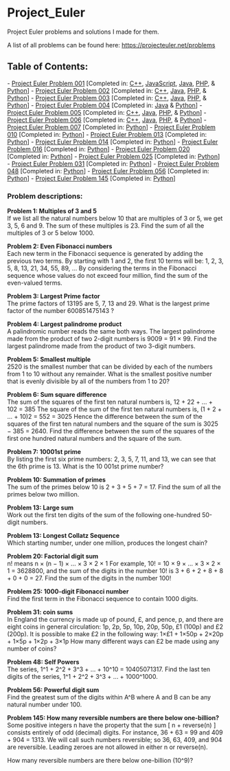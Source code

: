 Project_Euler
=============

Project Euler problems and solutions I made for them. 

A list of all problems can be found here: https://projecteuler.net/problems

<h2>Table of Contents:</h2>
- <a href="https://projecteuler.net/problem=1">Project Euler Problem 001</a> [Completed in: <a href="https://github.com/ArnoldM904/Project_Euler/blob/master/C%2B%2B_Solutions/Project_Euler_Problem_001.cpp">C++</a>, <a href="https://github.com/ArnoldM904/Project_Euler/blob/master/JavaScript_Solutions/Project_Euler_Problem_001.js">JavaScript</a>, <a href="https://github.com/ArnoldM904/Project_Euler/blob/master/Java_Solutions/Project_Euler_Problem_001.java">Java</a>, <a href="https://github.com/ArnoldM904/Project_Euler/blob/master/PHP_Solutions/Project_Euler_Problem_001.php">PHP</a>, & <a href="https://github.com/ArnoldM904/Project_Euler/blob/master/Python_Solutions/Project_Euler_Problem_001.py">Python</a>]
- <a href="https://projecteuler.net/problem=2">Project Euler Problem 002</a> [Completed in: <a href="https://github.com/ArnoldM904/Project_Euler/blob/master/C%2B%2B_Solutions/Project_Euler_Problem_002.cpp">C++</a>, <a href="https://github.com/ArnoldM904/Project_Euler/blob/master/Java_Solutions/Project_Euler_Problem_002.java">Java</a>, <a href="https://github.com/ArnoldM904/Project_Euler/blob/master/PHP_Solutions/Project_Euler_Problem_002.php">PHP</a>, & <a href="https://github.com/ArnoldM904/Project_Euler/blob/master/Python_Solutions/Project_Euler_Problem_002.py">Python</a>]
- <a href="https://projecteuler.net/problem=3">Project Euler Problem 003</a> [Completed in: <a href="https://github.com/ArnoldM904/Project_Euler/blob/master/C%2B%2B_Solutions/Project_Euler_Problem_003.cpp">C++</a>, <a href="https://github.com/ArnoldM904/Project_Euler/blob/master/Java_Solutions/Project_Euler_Problem_003.java">Java</a>, <a href="https://github.com/ArnoldM904/Project_Euler/blob/master/PHP_Solutions/Project_Euler_Problem_003.php">PHP</a>, & <a href="https://github.com/ArnoldM904/Project_Euler/blob/master/Python_Solutions/Project_Euler_Problem_003.py">Python</a>]
- <a href="https://projecteuler.net/problem=4">Project Euler Problem 004</a> [Completed in: <a href="https://github.com/ArnoldM904/Project_Euler/blob/master/Java_Solutions/Project_Euler_Problem_004.java">Java</a> & <a href="https://github.com/ArnoldM904/Project_Euler/blob/master/Python_Solutions/Project_Euler_Problem_004.py">Python</a>]
- <a href="https://projecteuler.net/problem=5">Project Euler Problem 005</a> [Completed in: <a href="https://github.com/ArnoldM904/Project_Euler/blob/master/C%2B%2B_Solutions/Project_Euler_Problem_005.cpp">C++</a>, <a href="https://github.com/ArnoldM904/Project_Euler/blob/master/Java_Solutions/Project_Euler_Problem_005.java">Java</a>, <a href="https://github.com/ArnoldM904/Project_Euler/blob/master/PHP_Solutions/Project_Euler_Problem_005.php">PHP</a>, & <a href="https://github.com/ArnoldM904/Project_Euler/blob/master/Python_Solutions/Project_Euler_Problem_005.py">Python</a>]
- <a href="https://projecteuler.net/problem=6">Project Euler Problem 006</a> [Completed in: <a href="https://github.com/ArnoldM904/Project_Euler/blob/master/C%2B%2B_Solutions/Project_Euler_Problem_006.cpp">C++</a>, <a href="https://github.com/ArnoldM904/Project_Euler/blob/master/Java_Solutions/Project_Euler_Problem_006.java">Java</a>, <a href="https://github.com/ArnoldM904/Project_Euler/blob/master/PHP_Solutions/Project_Euler_Problem_006.php">PHP</a>, & <a href="https://github.com/ArnoldM904/Project_Euler/blob/master/Python_Solutions/Project_Euler_Problem_006.py">Python</a>]
- <a href="https://projecteuler.net/problem=7">Project Euler Problem 007</a> [Completed in: <a href="https://github.com/ArnoldM904/Project_Euler/blob/master/Python_Solutions/Project_Euler_Problem_007.py">Python</a>]
- <a href="https://projecteuler.net/problem=10">Project Euler Problem 010</a> [Completed in: <a href="https://github.com/ArnoldM904/Project_Euler/blob/master/Python_Solutions/Project_Euler_Problem_010.py">Python</a>]
- <a href="https://projecteuler.net/problem=13">Project Euler Problem 013</a> [Completed in: <a href="https://github.com/ArnoldM904/Project_Euler/blob/master/Python_Solutions/Project_Euler_Problem_013.py">Python</a>]
- <a href="https://projecteuler.net/problem=14">Project Euler Problem 014</a> [Completed in: <a href="https://github.com/ArnoldM904/Project_Euler/blob/master/Python_Solutions/Project_Euler_Problem_014.py">Python</a>]
- <a href="https://projecteuler.net/problem=16">Project Euler Problem 016</a> [Completed in: <a href="https://github.com/ArnoldM904/Project_Euler/blob/master/Python_Solutions/Project_Euler_Problem_016.py">Python</a>]
- <a href="https://projecteuler.net/problem=20">Project Euler Problem 020</a> [Completed in: <a href="https://github.com/ArnoldM904/Project_Euler/blob/master/Python_Solutions/Project_Euler_Problem_020.py">Python</a>]
- <a href="https://projecteuler.net/problem=25">Project Euler Problem 025</a> [Completed in: <a href="https://github.com/ArnoldM904/Project_Euler/blob/master/Python_Solutions/Project_Euler_Problem_025.py">Python</a>]
- <a href="https://projecteuler.net/problem=31">Project Euler Problem 031</a> [Completed in: <a href="https://github.com/ArnoldM904/Project_Euler/blob/master/Python_Solutions/Project_Euler_Problem_031.py">Python</a>]
- <a href="https://projecteuler.net/problem=48">Project Euler Problem 048</a> [Completed in: <a href="https://github.com/ArnoldM904/Project_Euler/blob/master/Python_Solutions/Project_Euler_Problem_048.py">Python</a>]
- <a href="https://projecteuler.net/problem=56">Project Euler Problem 056</a> [Completed in: <a href="https://github.com/ArnoldM904/Project_Euler/blob/master/Python_Solutions/Project_Euler_Problem_056.py">Python</a>]
- <a href="https://projecteuler.net/problem=145">Project Euler Problem 145</a> [Completed in: <a href="https://github.com/ArnoldM904/Project_Euler/blob/master/Python_Solutions/Project_Euler_Problem_145.py">Python</a>]

<h3>Problem descriptions:</h3>


<strong>Problem 1: Multiples of 3 and 5</strong>
<BR>
If we list all the natural numbers below 10 that are multiples of 3 or 5, we get 3, 5, 6 and 9. The sum of these multiples is 23.
Find the sum of all the multiples of 3 or 5 below 1000.
<BR>

<strong>Problem 2: Even Fibonacci numbers</strong>
<BR>
Each new term in the Fibonacci sequence is generated by adding the previous two terms. By starting with 1 and 2, the first 10 terms will be:
1, 2, 3, 5, 8, 13, 21, 34, 55, 89, ...
By considering the terms in the Fibonacci sequence whose values do not exceed four million, find the sum of the even-valued terms.
<BR>

<strong>Problem 3: Largest Prime factor</strong>
<BR>
The prime factors of 13195 are 5, 7, 13 and 29.
What is the largest prime factor of the number 600851475143 ?
<BR>

<strong>Problem 4: Largest palindrome product</strong>
<BR>
A palindromic number reads the same both ways. The largest palindrome made from the product of two 2-digit numbers is 9009 = 91 × 99.
Find the largest palindrome made from the product of two 3-digit numbers.
<BR>

<strong>Problem 5: Smallest multiple</strong>
<BR>
2520 is the smallest number that can be divided by each of the numbers from 1 to 10 without any remainder.
What is the smallest positive number that is evenly divisible by all of the numbers from 1 to 20?
<BR>

<strong>Problem 6: Sum square difference</strong>
<BR>
The sum of the squares of the first ten natural numbers is,
12 + 22 + ... + 102 = 385
The square of the sum of the first ten natural numbers is,
(1 + 2 + ... + 10)2 = 552 = 3025
Hence the difference between the sum of the squares of the first ten natural numbers and the square of the sum is 3025 − 385 = 2640.
Find the difference between the sum of the squares of the first one hundred natural numbers and the square of the sum.
<BR>

<strong>Problem 7: 10001st prime</strong>
<BR>
By listing the first six prime numbers: 2, 3, 5, 7, 11, and 13, we can see that the 6th prime is 13.
What is the 10 001st prime number?
<BR>

<strong>Problem 10: Summation of primes</strong>
<BR>
The sum of the primes below 10 is 2 + 3 + 5 + 7 = 17.
Find the sum of all the primes below two million.
<BR>

<strong>Problem 13: Large sum</strong>
<BR>
Work out the first ten digits of the sum of the following one-hundred 50-digit numbers.
<BR>

<strong>Problem 13: Longest Collatz Sequence</strong>
<BR>
Which starting number, under one million, produces the longest chain?
<BR>

<strong>Problem 20: Factorial digit sum</strong>
<BR>
n! means n × (n − 1) × ... × 3 × 2 × 1
For example, 10! = 10 × 9 × ... × 3 × 2 × 1 = 3628800,
and the sum of the digits in the number 10! is 3 + 6 + 2 + 8 + 8 + 0 + 0 = 27.
Find the sum of the digits in the number 100!
<BR>

<strong>Problem 25: 1000-digit Fibonacci number</strong>
<BR>
Find the first term in the Fibonacci sequence to contain 1000 digits.
<BR>

<strong>Problem 31: coin sums</strong>
<BR>
In England the currency is made up of pound, £, and pence, p, and there are eight coins in general circulation:
    1p, 2p, 5p, 10p, 20p, 50p, £1 (100p) and £2 (200p).
It is possible to make £2 in the following way:
    1×£1 + 1×50p + 2×20p + 1×5p + 1×2p + 3×1p
How many different ways can £2 be made using any number of coins?
<BR>

<strong>Problem 48: Self Powers</strong>
<BR>
The series, 1^1 + 2^2 + 3^3 + ... + 10^10 = 10405071317.
Find the last ten digits of the series, 1^1 + 2^2 + 3^3 + ... + 1000^1000.
<BR>

<strong>Problem 56: Powerful digit sum</strong>
<BR>
Find the greatest sum of the digits within A^B where A and B can be any natural number under 100.
<BR>

<strong>Problem 145: How many reversible numbers are there below one-billion?</strong>
<BR>
Some positive integers n have the property that the sum [ n + reverse(n) ] consists entirely of odd (decimal) digits. For instance, 36 + 63 = 99 and 409 + 904 = 1313. We will call such numbers reversible; so 36, 63, 409, and 904 are reversible. Leading zeroes are not allowed in either n or reverse(n).

How many reversible numbers are there below one-billion (10^9)?
<BR>
